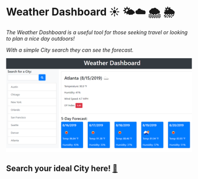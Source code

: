 # Weather Dashboard ☀️ 🌤☁️ 🌨 🌦 

_The Weather Dashboard is a useful tool for those seeking travel or looking to plan a nice day outdoors!_ 

_With a simple City search they can see the forecast._ 

![WeatherDashboard](Assets/WeatherDashboard.png)

## Search your ideal City here! [🌈](https://ffakih5.github.io/weather-dashboard/)